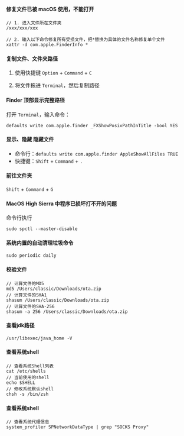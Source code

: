 #### 修复文件已被 macOS 使用，不能打开

```shell
// 1. 进入文件所在文件夹
/xxx/xxx/xxx

// 2. 输入以下命令修复所有受损文件，把*替换为具体的文件名称修复单个文件
xattr -d com.apple.FinderInfo *
```


#### 复制文件、文件夹路径

1. 使用快捷键
`Option` + `Command` + `C`

2. 将文件拖进 `Terminal`，然后复制路径


#### Finder 顶部显示完整路径

打开 `Terminal`，输入命令：
```shell
defaults write com.apple.finder _FXShowPosixPathInTitle -bool YES
```


#### 显示、隐藏 隐藏文件

- 命令行：`defaults write com.apple.finder AppleShowAllFiles TRUE`
- 快捷键：`Shift` + `Command` + `.`


#### 前往文件夹

`Shift` + `Command` + `G`


#### MacOS High Sierra 中程序已损坏打不开的问题
命令行执行
```shell
sudo spctl --master-disable
```

#### 系统内置的自动清理垃圾命令
```shell
sudo periodic daily
```

#### 校验文件
```shell
// 计算文件的MD5
md5 /Users/classic/Downloads/ota.zip
// 计算文件的SHA1
shasum /Users/classic/Downloads/ota.zip
// 计算文件的SHA-256
shasum -a 256 /Users/classic/Downloads/ota.zip 
```

#### 查看jdk路径
```shell
/usr/libexec/java_home -V
```

#### 查看系统shell
```shell
// 查看系统Shell列表
cat /etc/shells
// 当前使用的shell
echo $SHELL
// 修改系统默认shell
chsh -s /bin/zsh
```

#### 查看系统shell
```shell
// 查看系统代理信息
system_profiler SPNetworkDataType | grep "SOCKS Proxy"
```
